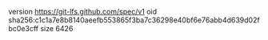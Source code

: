 version https://git-lfs.github.com/spec/v1
oid sha256:c1c1a7e8b8140aeefb553865f3ba7c36298e40bf6e76abb4d639d02fbc0e3cff
size 6426
